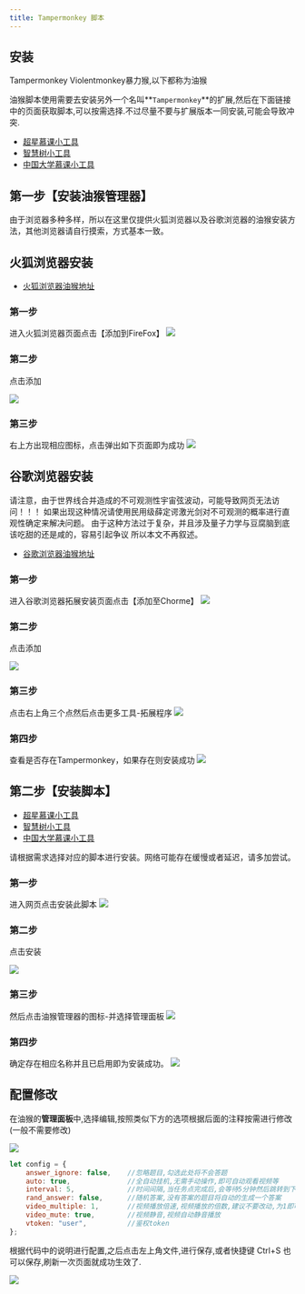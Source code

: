 ```yaml
---
title: Tampermonkey 脚本
---
```


## 安装
Tampermonkey Violentmonkey暴力猴,以下都称为油猴

油猴脚本使用需要去安装另外一个名叫**`Tampermonkey`**的扩展,然后在下面链接中的页面获取脚本,可以按需选择.不过尽量不要与扩展版本一同安装,可能会导致冲突.

- [超星慕课小工具](https://bbs.tampermonkey.net.cn/thread-61-1-1.html)
- [智慧树小工具](https://bbs.tampermonkey.net.cn/thread-62-1-1.html)
- [中国大学慕课小工具](https://bbs.tampermonkey.net.cn/thread-63-1-1.html)

## 第一步【安装油猴管理器】

由于浏览器多种多样，所以在这里仅提供火狐浏览器以及谷歌浏览器的油猴安装方法，其他浏览器请自行摸索，方式基本一致。

## 火狐浏览器安装

- [火狐浏览器油猴地址](https://addons.mozilla.org/zh-CN/firefox/addon/tampermonkey/)

### 第一步
进入火狐浏览器页面点击【添加到FireFox】
![](/img/tamperpage.jpg)
### 第二步
点击添加

![](/img/tamperadd.jpg)
### 第三步
右上方出现相应图标，点击弹出如下页面即为成功
![](/img/tampersuccess.jpg)

## 谷歌浏览器安装
请注意，由于世界线合并造成的不可观测性宇宙弦波动，可能导致网页无法访问！！！
如果出现这种情况请使用民用级薛定谔激光剑对不可观测的概率进行直观性确定来解决问题。
由于这种方法过于复杂，并且涉及量子力学与豆腐脑到底该吃甜的还是咸的，容易引起争议
所以本文不再叙述。
- [谷歌浏览器油猴地址](https://chrome.google.com/webstore/detail/tampermonkey/dhdgffkkebhmkfjojejmpbldmpobfkfo)

### 第一步
进入谷歌浏览器拓展安装页面点击【添加至Chorme】
![](/img/chormepage.jpg)
### 第二步
点击添加

![](/img/chormeadd.jpg)
### 第三步
点击右上角三个点然后点击更多工具-拓展程序
![](/img/chormecheck.jpg)
### 第四步
查看是否存在Tampermonkey，如果存在则安装成功
![](/img/chormescucess.jpg)

## 第二步【安装脚本】
- [超星慕课小工具](https://bbs.tampermonkey.net.cn/thread-61-1-1.html)
- [智慧树小工具](https://bbs.tampermonkey.net.cn/thread-62-1-1.html)
- [中国大学慕课小工具](https://bbs.tampermonkey.net.cn/thread-63-1-1.html)


请根据需求选择对应的脚本进行安装。网络可能存在缓慢或者延迟，请多加尝试。
### 第一步
进入网页点击安装此脚本
![](/img/gfpage.jpg)
### 第二步
点击安装

![](/img/gfadd.jpg)
### 第三步
然后点击油猴管理器的图标-并选择管理面板
![](/img/gfcheck.jpg)
### 第四步
确定存在相应名称并且已启用即为安装成功。
![](/img/gfsuccess.jpg)

## 配置修改

在油猴的**管理面板**中,选择编辑,按照类似下方的选项根据后面的注释按需进行修改(一般不需要修改)

![](/img/5.webp)

```js
let config = {
    answer_ignore: false,    //忽略题目,勾选此处将不会答题
    auto: true,              //全自动挂机,无需手动操作,即可自动观看视频等
    interval: 5,             //时间间隔,当任务点完成后,会等待5分钟然后跳转到下一个任务点
    rand_answer: false,      //随机答案,没有答案的题目将自动的生成一个答案
    video_multiple: 1,       //视频播放倍速,视频播放的倍数,建议不要改动,为1即可,这是危险的功能
    video_mute: true,        //视频静音,视频自动静音播放
    vtoken: "user",          //鉴权token
};
```
根据代码中的说明进行配置,之后点击左上角文件,进行保存,或者快捷键 Ctrl+S 也可以保存,刷新一次页面就成功生效了.

![](/img/6.webp)